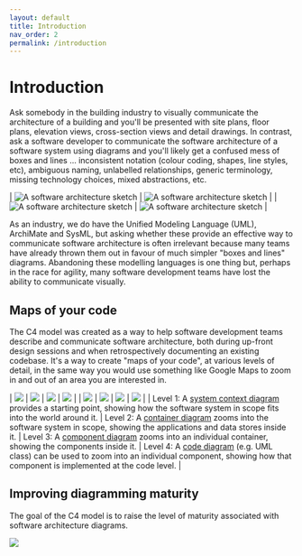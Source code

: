 ```yaml
---
layout: default
title: Introduction
nav_order: 2
permalink: /introduction
---
```


# Introduction

Ask somebody in the building industry to visually communicate the architecture of a building and you'll be presented
with site plans, floor plans, elevation views, cross-section views and detail drawings. In contrast, ask a software
developer to communicate the software architecture of a software system using diagrams and you'll likely get a
confused mess of boxes and lines ... inconsistent notation (colour coding, shapes, line styles, etc), ambiguous naming,
unlabelled relationships, generic terminology, missing technology choices, mixed abstractions, etc.

| ![A software architecture sketch](/images/sketch-1.jpg) | ![A software architecture sketch](/images/sketch-2.jpg) |
| ![A software architecture sketch](/images/sketch-3.jpg) | ![A software architecture sketch](/images/sketch-4.jpg) |

As an industry, we do have the Unified Modeling Language (UML), ArchiMate and SysML, but asking whether these provide
an effective way to communicate software architecture is often irrelevant because many teams have already thrown them
out in favour of much simpler "boxes and lines" diagrams. Abandoning these modelling languages is one thing but,
perhaps in the race for agility, many software development teams have lost the ability to communicate visually.

## Maps of your code

The C4 model was created as a way to help software development teams describe and communicate software architecture,
both during up-front design sessions and when retrospectively documenting an existing codebase. It's a way to create
"maps of your code", at various levels of detail, in the same way you would use something like Google Maps to zoom in
and out of an area you are interested in.

| ![](/images/map-4.jpg) | ![](/images/map-3.jpg) | ![](/images/map-2.jpg) | ![](/images/map-1.jpg) |
| ![](https://static.structurizr.com/workspace/36141/diagrams/SystemContext.png) | ![](https://static.structurizr.com/workspace/36141/diagrams/Containers.png) | ![](https://static.structurizr.com/workspace/36141/diagrams/Components.png) | ![](https://static.structurizr.com/workspace/36141/diagrams/MainframeBankingSystemFacade.png) |
| Level 1: A [system context diagram](/diagrams/system-context) provides a starting point, showing how the software system in scope fits into the world around it. | Level 2: A [container diagram](/diagrams/container) zooms into the software system in scope, showing the applications and data stores inside it. | Level 3: A [component diagram](/diagrams/component) zooms into an individual container, showing the components inside it. | Level 4: A [code diagram](/diagrams/code) (e.g. UML class) can be used to zoom into an individual component, showing how that component is implemented at the code level. |

## Improving diagramming maturity

The goal of the C4 model is to raise the level of maturity associated with software architecture diagrams.

![](/images/software-architecture-diagramming-maturity-model.png)

<script type="application/javascript" src="https://code.jquery.com/jquery-3.7.1.slim.min.js"></script>
<script type="application/javascript" src="/assets/c4model.js"></script>